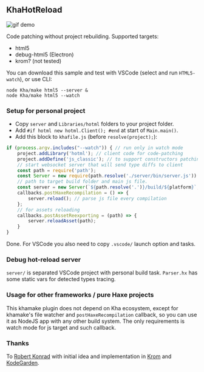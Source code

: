 ## KhaHotReload

![gif demo](https://i.imgur.com/dlB0x9Q.gif)

Code patching without project rebuilding. Supported targets:
- html5
- debug-html5 (Electron)
- krom? (not tested)

You can download this sample and test with VSCode (select and run `HTML5-watch`), or use CLI:
```shell
node Kha/make html5 --server &
node Kha/make html5 --watch
```

### Setup for personal project
- Copy `server` and `Libraries/hotml` folders to your project folder.
- Add `#if hotml new hotml.Client(); #end` at start of `Main.main()`.
- Add this block to `khafile.js` (before `resolve(project);`):
```js
if (process.argv.includes("--watch")) { // run only in watch mode
	project.addLibrary('hotml'); // client code for code-patching
	project.addDefine('js_classic'); // to support constructors patching, optional
	// start websocket server that will send type diffs to client
	const path = require('path');
	const Server = new require(path.resolve('./server/bin/server.js')).Main;
	// path to target build folder and main js file.
	const server = new Server(`${path.resolve('.')}/build/${platform}`, 'kha.js');
	callbacks.postHaxeRecompilation = () => {
		server.reload(); // parse js file every compilation
	};
	// for assets reloading
	callbacks.postAssetReexporting = (path) => {
		server.reloadAsset(path);
	}
}
```

Done. For VSCode you also need to copy `.vscode/` launch option and tasks.

### Debug hot-reload server
`server/` is separated VSCode project with personal build task.
`Parser.hx` has some static vars for detected types tracing.

### Usage for other frameworks / pure Haxe projects

This khamake plugin does not depend on Kha ecosystem, except for khamake's file watcher and `postHaxeRecompilation` callback, so you can use it as NodeJS app with any other build system. The only requirements is watch mode for js target and such callback.

### Thanks

To [Robert Konrad](https://github.com/RobDangerous) with initial idea and implementation in [Krom](https://github.com/Kode/Krom) and [KodeGarden](https://github.com/Kode/KodeGarden).
